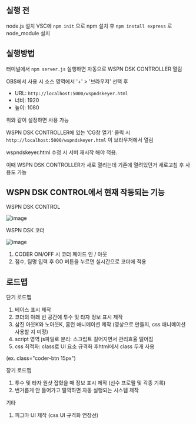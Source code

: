 ## 실행 전
node.js 설치
VSC에 ``` npm init ``` 으로 npm 설치 후 ``` npm install express ``` 로  node_module 설치

## 실행방법

터미널에서 ``` npm server.js ``` 실행하면 자동으로 WSPN DSK CONTROLLER 열림

OBS에서 사용 시 소스 영역에서 '+' > '브라우저' 선택 후 

- URL: ``` http://localhost:5000/wspndskeyer.html ```
- 너비: 1920
- 높이: 1080

위와 같이 설정하면 사용 가능

WSPN DSK CONTROLLER에 있는 'CG창 열기' 클릭 시 ``` http://localhost:5000/wspndskeyer.html ``` 이 브라우저에서 열림

wspndskeyer.html 수정 시 서버 재시작 해야 적용.

이때 WSPN DSK CONTROLLER가 새로 열리는데 기존에 열려있던거 새로고침 후 사용도 가능

## WSPN DSK CONTROL에서 현재 작동되는 기능

WSPN DSK CONTROL

![image](https://github.com/user-attachments/assets/dbaf3422-43bc-4d70-b773-8e77237bcb0f)

WSPN DSK 코더

![image](https://github.com/user-attachments/assets/61dd75c9-431b-49fe-810f-d9ed1a1b287d)

1. CODER ON/OFF 시 코더 페이드 인 / 아웃
2. 점수, 팀명 입력 후 GO 버튼을 누르면 실시간으로 코더에 적용

## 로드맵
단기 로드맵
1. 베이스 표시 제작
2. 코더의 아래 빈 공간에 투수 및 타자 정보 표시 제작
3. 삼진 아웃K와 노아웃K, 홈런 애니메이션 제작 (영상으로 만들지, css 애니메이션 사용할 지 미정)
4. script 영역 js파일로 분리: 스크립트 길어지면서 관리효율 떨어짐
6. css 최적화: class로 UI 요소 규격화 후html에서 class 두개 사용

(ex. class="coder-btn 15px")


장기 로드맵
1. 투수 및 타자 원샷 잡혔을 때 정보 표시 제작 (선수 프로필 및 각종 기록)
2. 번거롭게 안 들어가고 딸깍하면 자동 실행되는 시스템 제작


기타
1. 피그마 UI 제작 (css UI 규격화 연장선)
